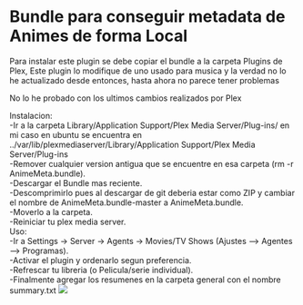 # Bundle para conseguir metadata de Animes de forma Local
Para instalar este plugin se debe copiar el bundle a la carpeta
Plugins de Plex,
Este plugin lo modifique de uno usado para musica y la verdad no lo he actualizado desde entonces, hasta ahora no parece tener problemas

No lo he probado con los ultimos cambios realizados por Plex

Instalacion:<br/>
-Ir a la carpeta Library/Application Support/Plex Media Server/Plug-ins/ en mi caso en ubuntu se encuentra en ../var/lib/plexmediaserver/Library/Application Support/Plex Media Server/Plug-ins<br/>
-Remover cualquier version antigua que se encuentre en esa carpeta (rm -r AnimeMeta.bundle).<br/>
-Descargar el Bundle mas reciente.<br/>
-Descomprimirlo pues al descargar de git deberia estar como ZIP y cambiar el nombre de AnimeMeta.bundle-master a AnimeMeta.bundle.<br/> 
-Moverlo a la carpeta.<br/>
-Reiniciar tu plex media server.<br/>
Uso:<br/>
-Ir a Settings -> Server -> Agents -> Movies/TV Shows (Ajustes --> Agentes --> Programas).<br/> 
-Activar el plugin y ordenarlo segun preferencia.<br/> 
-Refrescar tu libreria (o Pelicula/serie individual).<br/> 
-Finalmente agregar los resumenes en la carpeta general con el nombre summary.txt
<img src="https://aws1.discourse-cdn.com/plex/original/3X/e/e/ee0298e6c3ce6b6cb4ba00b62861a9a0c0f24271.png">
